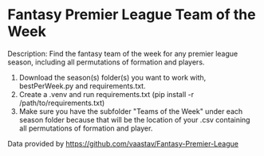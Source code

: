 # Fantasy Premier League Team of the Week
Description: Find the fantasy team of the week for any premier league season, including all permutations of formation and players.

1) Download the season(s) folder(s) you want to work with, bestPerWeek.py and requirements.txt.
2) Create a .venv and run requirements.txt (pip install -r /path/to/requirements.txt)
3) Make sure you have the subfolder "Teams of the Week" under each season folder because that will be the location of your .csv containing all permutations of formation and player. 

Data provided by https://github.com/vaastav/Fantasy-Premier-League
